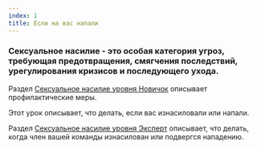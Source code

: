 ```yaml
---
index: 1
title: Если на вас напали
---
```

### Сексуальное насилие - это особая категория угроз, требующая предотвращения, смягчения последствий, урегулирования кризисов и последующего ухода.

Раздел [Сексуальное насилие уровня Новичок](umbrella://incident-response/sexual-assault/beginner) описывает профилактические меры.

Этот урок описывает, что делать, если вас изнасиловали или напали.

Раздел [Сексуальное насилие уровня Эксперт](umbrella://incident-response/sexual-assault/expert) описывает, что делать, когда член вашей команды изнасилован или подвергся нападению.